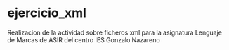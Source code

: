 # ejercicio_xml
Realizacion de la actividad sobre ficheros xml para la asignatura Lenguaje de Marcas de ASIR del centro IES Gonzalo Nazareno

